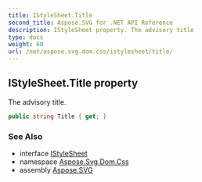 ```yaml
---
title: IStyleSheet.Title
second_title: Aspose.SVG for .NET API Reference
description: IStyleSheet property. The advisory title
type: docs
weight: 60
url: /net/aspose.svg.dom.css/istylesheet/title/
---
```

## IStyleSheet.Title property

The advisory title.

```csharp
public string Title { get; }
```

### See Also

* interface [IStyleSheet](../)
* namespace [Aspose.Svg.Dom.Css](../../istylesheet/)
* assembly [Aspose.SVG](../../../)
